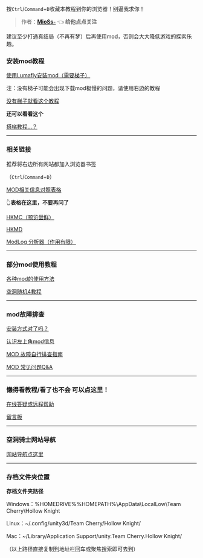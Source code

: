 按`Ctrl`/`Command`+`D`收藏本教程到你的浏览器！别逼我求你！



> 作者：**[MioSs-](https://space.bilibili.com/538844794)**     👈 **给他点点关注**



建议至少打通真结局（不再有梦）后再使用mod，否则会大大降低游戏的探索乐趣。



### 安装mod教程

[使用Lumafly安装mod（需要梯子）](https://flowus.cn/fce7be4c-67eb-4236-a484-aed54ce9b266)

注：没有梯子可能会出现下载mod极慢的问题，请使用右边的教程

[没有梯子就看这个教程](https://flowus.cn/06094ae9-d9a3-4d21-a419-4972190fff29)

**还可以看看这个**

  [搭梯教程...？](https://flowus.cn/c7b99cb6-b994-4ecb-8eaa-5d5d96afa3ed)





---



### 相关链接

推荐将右边所有网站都加入浏览器书签

（`Ctrl`/`Command`+`D`）

[MOD相关信息对照表格](https://docs.qq.com/sheet/DSm90dmtWUUhhUmpP?tab=sfikbp)

👆**表格在这里，不要再问了**

[HKMC（预览尝鲜）](https://hkmc-preview.clazex.dev/)

[HKMD](https://hkmd.clazex.net/)

[ModLog 分析器（作用有限）](https://hkma.clazex.net/)



---



### 部分mod使用教程

[各种mod的使用方法](https://flowus.cn/ae1e827c-118b-44b1-907e-ad3fbc9b0fc0)

[空洞随机4教程](https://flowus.cn/83b2f6e4-8afc-40ab-85c0-55069463b3f5)



---



### mod故障排查

[安装方式对了吗？](https://flowus.cn/81f9fd4a-020b-485f-ad07-a18daba1e853)

[认识左上角mod信息](https://flowus.cn/533f6bf3-777a-4ab9-b92b-78baa3c2fe15)

[MOD 故障自行排查指南](https://flowus.cn/c08f020d-b648-4db9-bc7f-afb87f44d980)

[MOD 常见问题Q&A](https://flowus.cn/897ad840-f032-4843-a5bb-2a78cbe42ca1)



---



### 懒得看教程/看了也不会 可以点这里！

[在线答疑或远程帮助](https://flowus.cn/e8233f65-ceb0-4628-b7ea-947aea41cd1a)

[留言板](https://flowus.cn/c67191f1-660d-4a0e-be0e-79305eaf96a1)



---



### 空洞骑士网站导航

[网站导航点这里](https://flowus.cn/df2a530c-0f8b-4f12-8d0f-c02fe0b293d5)



---



### 存档文件夹位置



  **存档文件夹路径**

Windows：%HOMEDRIVE%%HOMEPATH%\AppData\LocalLow\Team Cherry\Hollow Knight

Linux：~/.config/unity3d/Team Cherry/Hollow Knight/

Mac：~/Library/Application Support/unity.Team Cherry.Hollow Knight/

（以上路径直接复制到地址栏回车或聚焦搜索即可去到）



